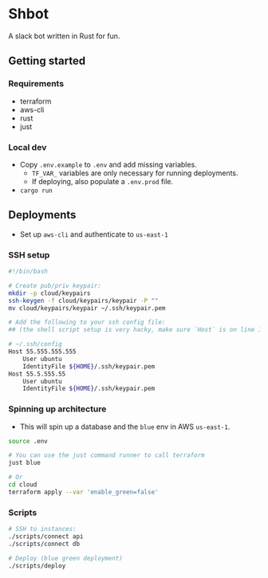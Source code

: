 # Shbot

A slack bot written in Rust for fun.

## Getting started

### Requirements
- terraform
- aws-cli
- rust
- just

### Local dev
- Copy `.env.example` to `.env` and add missing variables.
    - `TF_VAR_` variables are only necessary for running deployments.
    - If deploying, also populate a `.env.prod` file.
- `cargo run`
    
## Deployments
- Set up `aws-cli` and authenticate to `us-east-1`

### SSH setup
```bash
#!/bin/bash

# Create pub/priv keypair:
mkdir -p cloud/keypairs
ssh-keygen -f cloud/keypairs/keypair -P ""
mv cloud/keypairs/keypair ~/.ssh/keypair.pem

# Add the following to your ssh config file:
## (the shell script setup is very hacky, make sure `Host` is on line 1 and it'll work)

# ~/.ssh/config
Host 55.555.555.555
    User ubuntu
    IdentityFile ${HOME}/.ssh/keypair.pem
Host 55.5.555.55
    User ubuntu
    IdentityFile ${HOME}/.ssh/keypair.pem
```

### Spinning up architecture
- This will spin up a database and the `blue` env in AWS `us-east-1`.

```bash
source .env

# You can use the just command runner to call terraform
just blue

# Or
cd cloud
terraform apply --var 'enable_green=false'
```

### Scripts
```bash
# SSH to instances:
./scripts/connect api
./scripts/connect db

# Deploy (blue green deployment)
./scripts/deploy
```
